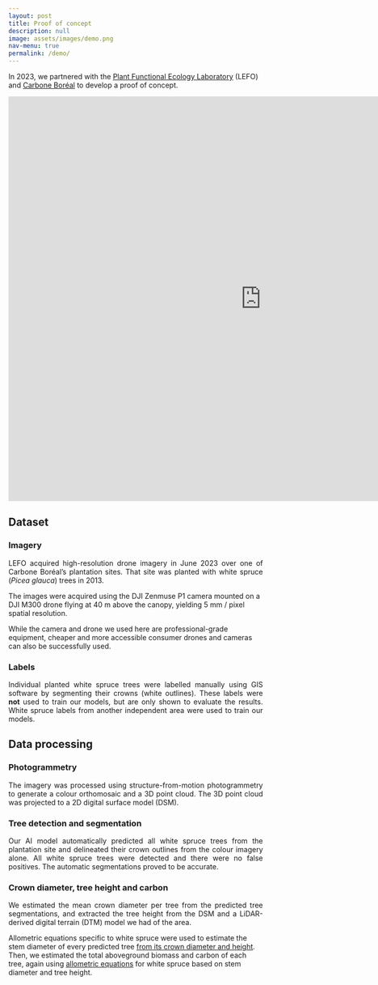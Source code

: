 ```yaml
---
layout: post
title: Proof of concept
description: null
image: assets/images/demo.png
nav-menu: true
permalink: /demo/
---
```


<!-- Main -->
<div id="main" class="alt">

<!-- One -->
<section id="one">
	<div class="inner">

<p>
In 2023, we partnered with the <a href="https://lefo.ca/?lang=en">Plant Functional Ecology Laboratory</a> (LEFO) and <a href="https://carboneboreal.uqac.ca/en/home/">Carbone Boréal</a> to develop a proof of concept.
</p>


<div style="text-align: center;">
<iframe width="1000" height="800" frameborder="0" scrolling="no" marginheight="0" marginwidth="0"
src="https://lefo.maps.arcgis.com/apps/instant/basic/index.html?appid=9fa843c7be0a4b19862bb042698f8097"></iframe>
</div>


<h2> Dataset </h2>

<h3> Imagery </h3>

<p>
<p align="justify">
LEFO acquired high-resolution drone imagery in June 2023 over one of Carbone Boréal’s plantation sites. That site was planted with white spruce (<i>Picea glauca</i>) trees in 2013.  <br>

The images were acquired using the DJI Zenmuse P1 camera mounted on a DJI M300 drone flying at 40 m above the canopy, yielding 5 mm / pixel spatial resolution.  <br>

While the camera and drone we used here are professional-grade equipment, cheaper and more accessible consumer drones and cameras can also be successfully used.  <br>
</p>

<h3> Labels </h3>
<p align="justify">
Individual planted white spruce trees were labelled manually using GIS software by segmenting their crowns (white outlines). These labels were <b>not</b> used to train our models, but are only shown to evaluate the results. White spruce labels from another independent area were used to train our models.
</p>



<h2> Data processing </h2>

<h3> Photogrammetry </h3>

<p align="justify">
The imagery was processed using structure-from-motion photogrammetry to generate a colour orthomosaic and a 3D point cloud. The 3D point cloud was projected to a 2D digital surface model (DSM).
</p>

<h3> Tree detection and segmentation </h3>

<p align="justify">
Our AI model automatically predicted all white spruce trees from the plantation site and delineated their crown outlines from the colour imagery alone. All white spruce trees were detected and there were no false positives. The automatic segmentations proved to be accurate.
</p>

<h3> Crown diameter, tree height and carbon </h3>

<p align="justify">
We estimated the mean crown diameter per tree from the predicted tree segmentations, and extracted the tree height from the DSM and a LiDAR-derived digital terrain (DTM) model we had of the area. <br>

Allometric equations specific to white spruce were used to estimate the stem diameter of every predicted tree <a href="https://onlinelibrary.wiley.com/doi/full/10.1111/gcb.16302">from its crown diameter and height</a>. Then, we estimated the total aboveground biomass and carbon of each tree, again using <a href="https://cdnsciencepub.com/doi/10.1139/x05-112">allometric equations</a> for white spruce based on stem diameter and tree height.
</p>
